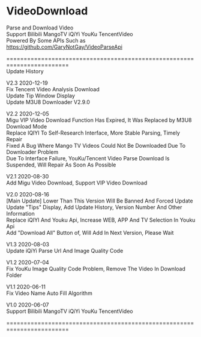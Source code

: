 # VideoDownload    
Parse and Download Video     
Support Bilibili MangoTV iQiYi YouKu TencentVideo      
Powered By Some APIs Such as https://github.com/GaryNotGay/VideoParseApi    
      
========================================================================          
Update History        
          
V2.3    2020-12-19    
Fix Tencent Video Analysis Download    
Update Tip Window Display    
Update M3U8 Downloader V2.9.0    
          
V2.2     2020-12-05          
Migu VIP Video Download Function Has Expired, It Was Replaced by M3U8 Download Mode      
Replace IQIYI To Self-Research Interface, More Stable Parsing, Timely Repair      
Fixed A Bug Where Mango TV Videos Could Not Be Downloaded Due To Downloader Problem      
Due To Interface Failure, YouKu/Tencent Video Parse Download Is Suspended, Will Repair As Soon As Possible     
          
V2.1     2020-08-30       
Add Migu Video Download, Support VIP Video Download         
      
V2.0     2020-08-16     
[Main Update] Lower Than This Version Will Be Banned And Forced Update     
Update "Tips" Display, Add Update History, Version Number And Other Information     
Replace iQIYI And Youku Api, Increase WEB, APP And TV Selection In Youku Api     
Add "Download All" Button of, Will Add In Next Version, Please Wait     
      
V1.3     2020-08-03     
Update iQiYi Parse Url And Image Quality Code     
     
V1.2     2020-07-04     
Fix YouKu Image Quality Code Problem, Remove The Video In Download Folder     
     
V1.1     2020-06-11     
Fix Video Name Auto Fill Algorithm     
     
V1.0     2020-06-07    
Support Bilibili MangoTV iQiYi YouKu TencentVideo     

========================================================================     
